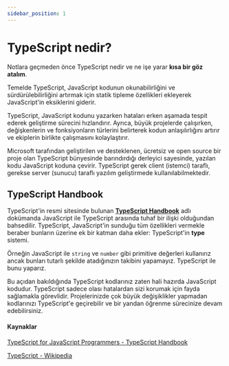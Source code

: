 ```yaml
---
sidebar_position: 1
---
```


# TypeScript nedir?

Notlara geçmeden önce TypeScript nedir ve ne işe yarar **kısa bir göz atalım**.

Temelde TypeScript, JavaScript kodunun okunabilirliğini ve sürdürülebilirliğini artırmak için statik tipleme özellikleri ekleyerek JavaScript'in eksiklerini giderir.

TypeScript, JavaScript kodunu yazarken hataları erken aşamada tespit ederek geliştirme sürecini hızlandırır. Ayrıca, büyük projelerde çalışırken, değişkenlerin ve fonksiyonların türlerini belirterek kodun anlaşılırlığını artırır ve ekiplerin birlikte çalışmasını kolaylaştırır.

Microsoft tarafından geliştirilen ve desteklenen, ücretsiz ve open source bir proje olan TypeScript bünyesinde barındırdığı derleyici sayesinde, yazılan kodu JavaScript koduna çevirir. TypeScript gerek client (istemci) taraflı, gerekse server (sunucu) taraflı yazılım geliştirmede kullanılabilmektedir.

## TypeScript Handbook

TypeScript'in resmi sitesinde bulunan **[TypeScript Handbook](https://www.typescriptlang.org/docs/handbook/)** adlı dokümanda JavaScript ile TypeScript arasında tuhaf bir ilişki olduğundan bahsedilir. TypeScript, JavaScript'in sunduğu tüm özellikleri vermekle beraber bunların üzerine ek bir katman daha ekler: TypeScript'in **type** sistemi.

Örneğin JavaScript ile `string` ve `number` gibi primitive değerleri kullanırız ancak bunları tutarlı şekilde atadığınızın takibini yapamayız. TypeScript ile bunu yaparız.

Bu açıdan bakıldığında TypeScript kodlarınız zaten hali hazırda JavaScript kodudur. TypeScript sadece olası hatalardan sizi korumak için fayda sağlamakla görevlidir. Projelerinizde çok büyük değişiklikler yapmadan kodlarınızı TypeScript'e geçirebilir ve bir yandan öğrenme sürecinize devam edebilirsiniz.


#### Kaynaklar

[TypeScript for JavaScript Programmers - TypeScript Handbook](https://www.typescriptlang.org/docs/handbook/typescript-in-5-minutes.html)

[TypeScript - Wikipedia](https://en.wikipedia.org/wiki/TypeScript)
